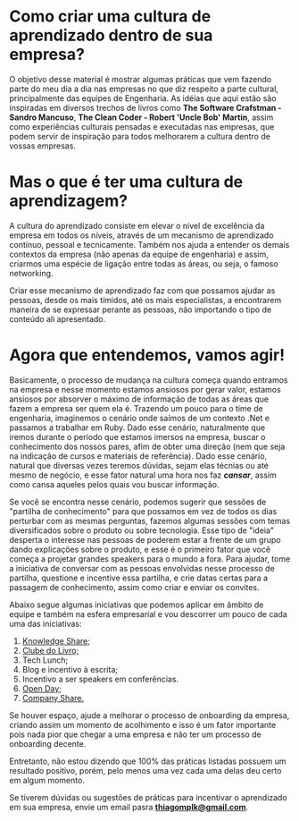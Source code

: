 # Como criar uma cultura de aprendizado dentro de sua empresa?

O objetivo desse material é mostrar algumas práticas que vem fazendo parte do meu dia a dia nas empresas no que diz respeito a parte cultural, principalmente das equipes de Engenharia. As idéias que aqui estão são inspiradas em diversos trechos de livros como **The Software Crafstman - Sandro Mancuso**, **The Clean Coder - Robert 'Uncle Bob' Martin**, assim como experiências culturais pensadas e executadas nas empresas, que podem servir de inspiração para todos melhorarem a cultura dentro de vossas empresas.

# Mas o que é ter uma cultura de aprendizagem?

A cultura do aprendizado consiste em elevar o nível de excelência da empresa em todos os níveis, através de um mecanismo de aprendizado contínuo, pessoal e tecnicamente. Também nos ajuda a entender os demais contextos da empresa (não apenas da equipe de engenharia) e assim, criarmos uma espécie de ligação entre todas as áreas, ou seja, o famoso networking. 

Criar esse mecanismo de aprendizado faz com que possamos ajudar as pessoas, desde os mais tímidos, até os mais especialistas, a encontrarem maneira de se expressar perante as pessoas, não importando o tipo de conteúdo ali apresentado.

# Agora que entendemos, vamos agir!

Basicamente, o processo de mudança na cultura começa quando entramos na empresa e nesse momento estamos ansiosos por gerar valor, estamos ansiosos por absorver o máximo de informação de todas as áreas que fazem a empresa ser quem ela é. Trazendo um pouco para o time de engenharia, imaginemos o cenário onde saímos de um contexto .Net e passamos a trabalhar em Ruby. Dado esse cenário, naturalmente que iremos durante o período que estamos imersos na empresa, buscar o conhecimento dos nossos pares, afim de obter uma direção (nem que seja na indicação de cursos e materiais de referência). Dado esse cenário, natural que diversas vezes teremos dúvidas, sejam elas técnias ou até mesmo de negócio, e esse fator natural uma hora nos faz ***cansar***, assim como cansa aqueles pelos quais vou buscar informação.

Se você se encontra nesse cenário, podemos sugerir que sessões de "partilha de conhecimento" para que possamos em vez de todos os dias perturbar com as mesmas perguntas, fazemos algumas sessões com temas diversificados sobre o produto ou sobre tecnologia. Esse tipo de "ideia" desperta o interesse nas pessoas de poderem estar a frente de um grupo dando explicações sobre o produto, e esse é o primeiro fator que você começa a projetar grandes speakers para o mundo a fora. Para ajudar, tome a iniciativa de conversar com as pessoas envolvidas nesse processo de partilha, questione e incentive essa partilha, e crie datas certas para a passagem de conhecimento, assim como criar e enviar os convites.

Abaixo segue algumas iniciativas que podemos aplicar em âmbito de equipe e também na esfera empresarial e vou descorrer um pouco de cada uma das iniciativas: 

1. [Knowledge Share;](https://github.com/thiagomarquessp/cultura-do-aprendizado/blob/master/knowledge-share.md)
2. [Clube do Livro;](https://github.com/thiagomarquessp/cultura-do-aprendizado/blob/master/clube-do-livro.md)
3. Tech Lunch;
4. Blog e incentivo à escrita;
5. Incentivo a ser speakers em conferências.
6. [Open Day;](https://github.com/thiagomarquessp/cultura-do-aprendizado/blob/master/open-day.md)
7. [Company Share.](https://github.com/thiagomarquessp/cultura-do-aprendizado/blob/master/company-share.md)

Se houver espaço, ajude a melhorar o processo de onboarding da empresa, criando assim um momento de acolhimento e isso é um fator importante pois nada pior que chegar a uma empresa e não ter um processo de onboarding decente. 

Entretanto, não estou dizendo que 100% das práticas listadas possuem um resultado positivo, porém, pelo menos uma vez cada uma delas deu certo em algum momento.

Se tiverem dúvidas ou sugestões de práticas para incentivar o aprendizado em sua empresa, envie um email pasra **thiagomplk@gmail.com**.